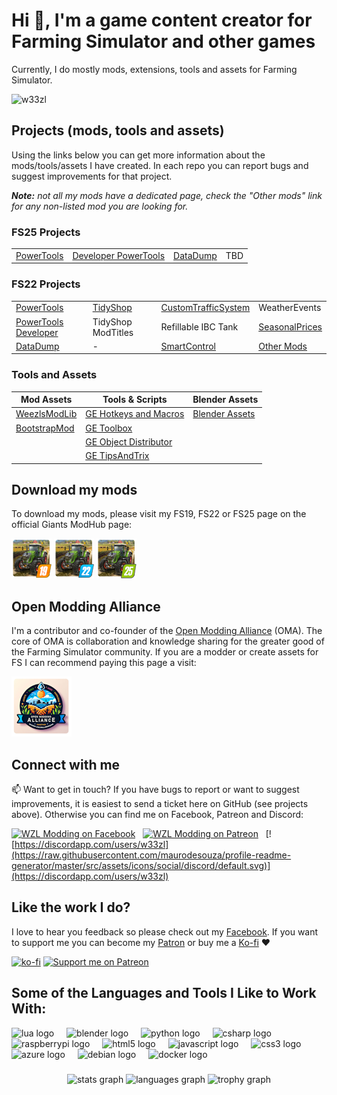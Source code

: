# Hi 👋, I'm a game content creator for Farming Simulator and other games
Currently, I do mostly mods, extensions, tools and assets for Farming Simulator.

![w33zl](https://komarev.com/ghpvc/?username=w33zl&label=Profile%20views&color=0e75b6&style=flat)

## Projects (mods, tools and assets)
Using the links below you can get more information about the mods/tools/assets I have created. In each repo you can report bugs and suggest improvements for that project. 

_**Note:** not all my mods have a dedicated page, check the "Other mods" link for any non-listed mod you are looking for._


### FS25 Projects
|       |  |  |  |
|-------|--|--|--|
| [PowerTools](https://github.com/w33zl/FS25_PowerTools) | [Developer PowerTools](https://github.com/w33zl/FS25_DevTools) | [DataDump](https://github.com/w33zl/FS25_DataDump) | TBD |



### FS22 Projects
|       |  |  |  |
|-------|--|--|--|
| [PowerTools](https://github.com/w33zl/FS22_PowerTools) | [TidyShop](https://github.com/w33zl/TidyShop) | [CustomTrafficSystem](https://github.com/w33zl/FS22_CustomTrafficSystem) | WeatherEvents |
| [PowerTools Developer](https://github.com/w33zl/FS22_DevTools) | TidyShop ModTitles | Refillable IBC Tank | [SeasonalPrices](https://github.com/w33zl/SeasonalPrices) |
| [DataDump](https://github.com/w33zl/FS22_DataDump) | - | [SmartControl](https://github.com/w33zl/SmartControl) | [Other Mods](https://github.com/w33zl/Other-Mods) |


### Tools and Assets
| Mod Assets  | Tools & Scripts | Blender Assets |
|-------------------|--|--|
| [WeezlsModLib](https://github.com/w33zl/FS22_WeezlsModLib) | [GE Hotkeys and Macros](https://github.com/w33zl/GE-Hotkeys-and-Macros) | [Blender Assets](https://github.com/w33zl/Blender_Assets) |
| [BootstrapMod](https://github.com/w33zl/FS22_BootstrapMod) | [GE Toolbox](https://github.com/w33zl/GE-Toolbox) |  |
|  | [GE Object Distributor](https://github.com/w33zl/GE-Object-Distributor) |  |
|  | [GE TipsAndTrix](https://github.com/w33zl/GE-TipsAndTrix) |  |



## Download my mods
To download my mods, please visit my FS19, FS22 or FS25 page on the official Giants ModHub page:

[![My FS22 Mods](GitHubIcons_MH_FS19.png)](https://www.farming-simulator.com/mods.php?title=fs2019&filter=org&org_id=140742)
[![My FS22 Mods](GitHubIcons_MH_FS22.png)](https://www.farming-simulator.com/mods.php?title=fs2022&filter=org&org_id=140742)
[![My FS25 Mods](GitHubIcons_MH_FS25.png)](https://www.farming-simulator.com/mods.php?title=fs2025&filter=org&org_id=140742)


## Open Modding Alliance
I'm a contributor and co-founder of the [Open Modding Alliance](https://github.com/open-modding-alliance) (OMA). The core of OMA is collaboration and knowledge sharing for the greater good of the Farming Simulator community. If you are a modder or create assets for FS I can recommend paying this page a visit:

[![Open Modding Alliance](GitHubIcons_OMA.png)](https://github.com/open-modding-alliance)


## Connect with me
📫 Want to get in touch? If you have bugs to report or want to suggest improvements, it is easiest to send a ticket here on GitHub (see projects above). Otherwise you can find me on Facebook, Patreon and Discord:


[![WZL Modding on Facebook](https://raw.githubusercontent.com/maurodesouza/profile-readme-generator/master/src/assets/icons/social/facebook/default.svg)](https://fb.com/w33zl) *&nbsp;* [![WZL Modding on Patreon](https://raw.githubusercontent.com/maurodesouza/profile-readme-generator/master/src/assets/icons/social/patreon/default.svg)](https://www.patreon.com/wzlmodding) *&nbsp;* [![https://discordapp.com/users/w33zl](https://raw.githubusercontent.com/maurodesouza/profile-readme-generator/master/src/assets/icons/social/discord/default.svg)](https://discordapp.com/users/w33zl)


## Like the work I do?
I love to hear you feedback so please check out my [Facebook](https://www.facebook.com/w33zl). If you want to support me you can become my [Patron](https://www.patreon.com/wzlmodding) or buy me a [Ko-fi](https://ko-fi.com/w33zl) :heart:

[![ko-fi](https://ko-fi.com/img/githubbutton_sm.svg)](https://ko-fi.com/X8X0BB65P) [![Support me on Patreon](https://img.shields.io/endpoint.svg?url=https%3A%2F%2Fshieldsio-patreon.vercel.app%2Fapi%3Fusername%3Dwzlmodding%3F%26type%3Dpatrons&style=for-the-badge)](https://patreon.com/wzlmodding?)




## Some of the Languages and Tools I Like to Work With:
<div align="left">
  <img src="https://cdn.jsdelivr.net/gh/devicons/devicon/icons/lua/lua-original.svg" height="40" alt="lua logo"  />
  <img width="12" />
  <img src="https://cdn.jsdelivr.net/gh/devicons/devicon/icons/blender/blender-original.svg" height="40" alt="blender logo"  />
  <img width="12" />
  <img src="https://cdn.jsdelivr.net/gh/devicons/devicon/icons/python/python-original.svg" height="40" alt="python logo"  />
  <img width="12" />
  <img src="https://cdn.jsdelivr.net/gh/devicons/devicon/icons/csharp/csharp-original.svg" height="40" alt="csharp logo"  />
  <img width="12" />
  <img src="https://cdn.jsdelivr.net/gh/devicons/devicon/icons/raspberrypi/raspberrypi-original.svg" height="40" alt="raspberrypi logo"  />
  <img width="12" />
  <img src="https://cdn.jsdelivr.net/gh/devicons/devicon/icons/html5/html5-original.svg" height="40" alt="html5 logo"  />
  <img width="12" />
  <img src="https://cdn.jsdelivr.net/gh/devicons/devicon/icons/javascript/javascript-original.svg" height="40" alt="javascript logo"  />
  <img width="12" />
  <img src="https://cdn.jsdelivr.net/gh/devicons/devicon/icons/css3/css3-original.svg" height="40" alt="css3 logo"  />
  <img width="12" />
  <img src="https://cdn.jsdelivr.net/gh/devicons/devicon/icons/azure/azure-original.svg" height="40" alt="azure logo"  />
  <img width="12" />
  <img src="https://cdn.jsdelivr.net/gh/devicons/devicon/icons/debian/debian-original.svg" height="40" alt="debian logo"  />
  <img width="12" />
  <img src="https://cdn.jsdelivr.net/gh/devicons/devicon/icons/docker/docker-original.svg" height="40" alt="docker logo"  />
</div>


###

<div align="center">
  <img src="https://github-readme-stats.vercel.app/api?username=w33zl&hide_title=false&hide_rank=true&show_icons=true&include_all_commits=true&count_private=true&disable_animations=true&theme=dracula&locale=en&hide_border=true&order=1" height="150" alt="stats graph"  />
  <img src="https://github-readme-stats.vercel.app/api/top-langs?username=w33zl&locale=en&hide_title=false&layout=compact&card_width=320&langs_count=5&theme=dracula&hide_border=true&order=2" height="150" alt="languages graph"  />
  <img src="https://github-profile-trophy.vercel.app?username=w33zl&theme=dracula&column=6&row=1&margin-w=8&margin-h=8&no-bg=false&no-frame=true&order=4" height="120" alt="trophy graph"  />
</div>

###
